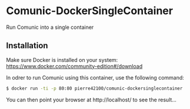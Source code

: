 # Comunic-DockerSingleContainer
Run Comunic into a single container

## Installation
Make sure Docker is installed on your system: https://www.docker.com/community-edition#/download

In odrer to run Comunic using this container, use the following command:
```bash
$ docker run -ti -p 80:80 pierre42100/comunic-dockersinglecontainer
```
You can then point your browser at http://localhost/ to see the result...
